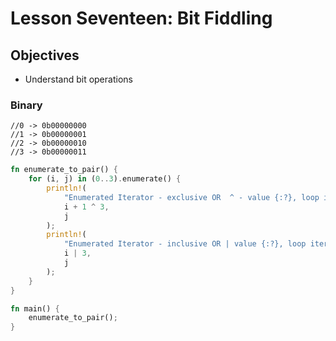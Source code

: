 # Lesson Seventeen: Bit Fiddling 

## Objectives 
- Understand bit operations 

### Binary 
```
//0 -> 0b00000000
//1 -> 0b00000001
//2 -> 0b00000010
//3 -> 0b00000011
```

```rust
fn enumerate_to_pair() {
    for (i, j) in (0..3).enumerate() {
        println!(
            "Enumerated Iterator - exclusive OR  ^ - value {:?}, loop iteration: {:?}",
            i + 1 ^ 3,
            j
        );
        println!(
            "Enumerated Iterator - inclusive OR | value {:?}, loop iteration: {:?}",
            i | 3,
            j
        );
    }
}

fn main() {
    enumerate_to_pair(); 
}

```


